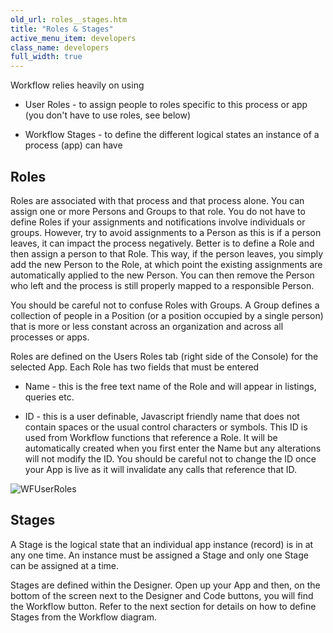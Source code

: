 ```yaml
---
old_url: roles__stages.htm
title: "Roles & Stages"
active_menu_item: developers
class_name: developers
full_width: true
---
```



Workflow relies heavily on using

 - User Roles - to assign people to roles specific to this process or app (you don't have to use roles, see below)

 - Workflow Stages - to define the different logical states an instance of a process (app) can have

## Roles

Roles are associated with that process and that process alone. You can assign one or more Persons and Groups to that role. You do not have to define Roles if your assignments and notifications involve individuals or groups. However, try to avoid assignments to a Person as this is if a person leaves, it can impact the process negatively. Better is to define a Role and then assign a person to that Role. This way, if the person leaves, you simply add the new Person to the Role, at which point the existing assignments are automatically applied to the new Person. You can then remove the Person who left and the process is still properly mapped to a responsible Person.

You should be careful not to confuse Roles with Groups. A Group defines a collection of people in a Position (or a position occupied by a single person) that is more or less constant across an organization and across all processes or apps.

Roles are defined on the Users Roles tab (right side of the Console) for the selected App. Each Role has two fields that must be entered

 - Name - this is the free text name of the Role and will appear in listings, queries etc.

 - ID - this is a user definable, Javascript friendly name that does not contain spaces or the usual control characters or symbols. This ID is used from Workflow functions that reference a Role. It will be automatically created when you first enter the Name but any alterations will not modify the ID. You should be careful not to change the ID once your App is live as it will invalidate any calls that reference that ID.

![WFUserRoles](/img/docs/wfuserroles.png)

## Stages

A Stage is the logical state that an individual app instance (record) is in at any one time. An instance must be assigned a Stage and only one Stage can be assigned at a time.

Stages are defined within the Designer. Open up your App and then, on the bottom of the screen next to the Designer and Code buttons, you will find the Workflow button. Refer to the next section for details on how to define Stages from the Workflow diagram.


